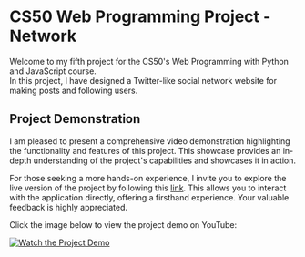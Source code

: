 # CS50 Web Programming Project - Network

Welcome to my fifth project for the CS50's Web Programming with Python and JavaScript course.  
In this project, I have designed a Twitter-like social network website for making posts and following users.

## Project Demonstration

I am pleased to present a comprehensive video demonstration highlighting the functionality and features of this project. This showcase provides an in-depth understanding of the project's capabilities and showcases it in action.

For those seeking a more hands-on experience, I invite you to explore the live version of the project by following this [link](https://thechamkhi1.pythonanywhere.com). This allows you to interact with the application directly, offering a firsthand experience. Your valuable feedback is highly appreciated.  

Click the image below to view the project demo on YouTube:

[![Watch the Project Demo](https://blogger.googleusercontent.com/img/b/R29vZ2xl/AVvXsEhVhQHG4eVkmp-y3JVga6l59GyCX44sNUWi-3B4jhmkZVo0670ZC8M8Ac-Hzj45BkDZFiMbjhvZ9PSsG8RDpQ2QLECK6C6fiJhQDmdQjB8tRh33Zd8XmKFsIait2QYIyQsklSqC-XQaT-vOO4Vkbtc8tdvdAE3cdfZ8_QrUCFzTdh5pw2BMC8J_DtC_vW0/s1366/Network.png)](https://www.youtube.com/watch?v=7O5kMOu5GJ8)
